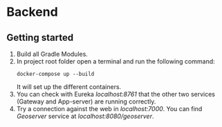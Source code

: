 # Backend

## Getting started
1. Build all Gradle Modules.
1. In project root folder open a terminal and run the following command:
    ```
    docker-compose up --build
    ```
   It will set up the different containers.
1. You can check with Eureka _localhost:8761_ that the other two services (Gateway and App-server) are running correctly.
1. Try a connection against the web in _localhost:7000_. You can find _Geoserver_ service at _localhost:8080/geoserver_.
